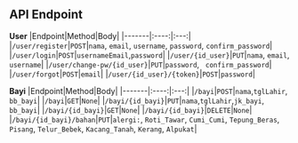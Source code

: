 ## API Endpoint
**User**
|Endpoint|Method|Body|
|-------|:----:|:---:|
|`/user/register`|`POST`|`nama`, `email`, `username`, `password`, `confirm_password`|
|`/user/login`|`POST`|`usernameEmail`,`password`|
|`/user/{id_user}`|`PUT`|`nama`, `email`, `username`|
|`/user/change-pw/{id_user}`|`PUT`|`password`, ` confirm_password`|
|`/user/forgot`|`POST`|`email`|
|`/user/{id_user}/{token}`|`POST`|`password`|


**Bayi**
|Endpoint|Method|Body|
|-------|:----:|:---:|
|`/bayi`|`POST`|`nama`,`tglLahir`, `bb_bayi`|
|`/bayi`|`GET`|`None`|
|`/bayi/{id_bayi}`|`PUT`|`nama`,`tglLahir`,`jk_bayi`, `bb_bayi`|
|`/bayi/{id_bayi}`|`GET`|`None`|
|`/bayi/{id_bayi}`|`DELETE`|`None`|
|`/bayi/{id_bayi}/bahan`|`PUT`|`alergi:`, `Roti_Tawar`, `Cumi_Cumi`, `Tepung_Beras`, `Pisang`, `Telur_Bebek`, `Kacang_Tanah`, `Kerang`, `Alpukat`|
